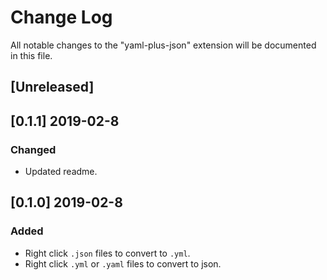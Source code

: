 # Change Log

All notable changes to the "yaml-plus-json" extension will be documented in this file.

## [Unreleased]

## [0.1.1] 2019-02-8

### Changed

* Updated readme.

## [0.1.0] 2019-02-8

### Added

* Right click `.json` files to convert to `.yml`.
* Right click `.yml` or `.yaml` files to convert to json.
